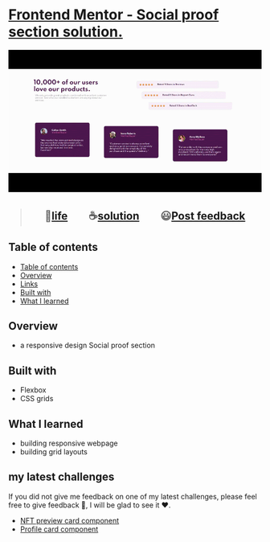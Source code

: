 # [Frontend Mentor - Social proof section solution.](https://www.frontendmentor.io/challenges/social-proof-section-6e0qTv_bA "challenge link")
>
<p align="center"><img src="challenge.gif"></p>

> <h2 align="center">🔴<a href="https://momenkamal221.github.io/social-proof-section-master/">life</a>&emsp;&emsp;☕<a href="https://github.com/momenkamal221/social-proof-section-master">solution</a>&emsp;&emsp;😃<a href="https://github.com/momenkamal221/social-proof-section-master">Post feedback</a></h2>

## Table of contents
- [Table of contents](#table-of-contents)
- [Overview](#overview)
- [Links](#links)
- [Built with](#built-with)
- [What I learned](#what-i-learned)

## Overview

- a responsive design Social proof section

## Built with

- Flexbox
- CSS grids

## What I learned

- building responsive webpage
- building grid layouts

## my latest challenges
If you did not give me feedback on one of my latest challenges, please feel free to give feedback 🙏, I will be glad to see it ❤.  
- [NFT preview card component](https://www.frontendmentor.io/solutions/nftpreviewcardcomponentmain-zklypwzp2)  
- [Profile card component](https://www.frontendmentor.io/solutions/profile-card-component-rS34eclxk) 
